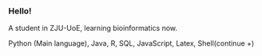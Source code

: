 ### Hello!

A student in ZJU-UoE, learning bioinformatics now.

Python (Main language), Java, R, SQL, JavaScript, Latex, Shell(continue +)


